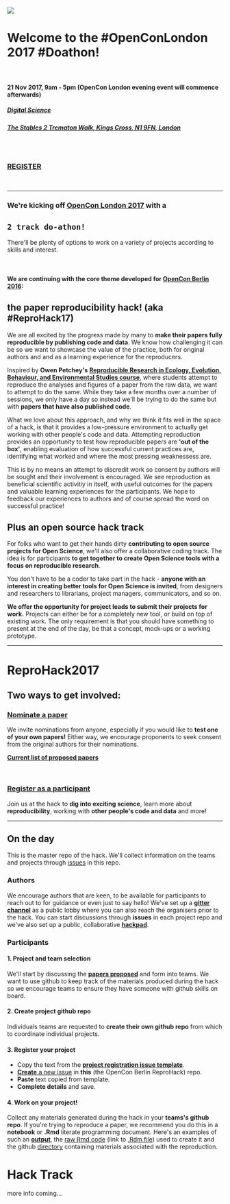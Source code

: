 
![](https://d3n8a8pro7vhmx.cloudfront.net/righttoresearch/pages/1462/features/original/OpenCon_2017_London_-_NB_Banner.png?1505763567)


# Welcome to the **#OpenConLondon 2017 #Doathon**!


<br>

#### **21 Nov 2017, 9am - 5pm (OpenCon London evening event will commence afterwards)**
##### [**Digital Science**](https://www.digital-science.com/)
###### [***The Stables 2 Trematon Walk, Kings Cross, N1 9FN, London***](https://goo.gl/maps/7zAo98pSzB82)

<br>

### [**REGISTER**](https://www.eventbrite.co.uk/e/opencon-London-hackathon-tickets-28890667765)


<br>


***

### We're kicking off [**OpenCon London 2017**](http://www.opencon2017.org/opencon_2017_London) with a 
## **`2 track do-athon!`**

There'll be plenty of options to work on a variety of projects according to skills and interest. 

<br>

#### We are continuing with the core theme developed for [OpenCon Berlin 2016](https://annakrystalli.shinyapps.io/OpenConBerlin_reprohack/): 
## the **paper reproducibility hack!** (aka **#ReproHack17**)

We are all excited by the progress made by many to **make their papers fully reproducible by publishing code and data**. We know how challenging it can be so we want to showcase the value of the practice, both for original authors and and as a learning experience for the reproducers. 

Inspired by **Owen Petchey's** [**Reproducible Research in Ecology, Evolution, Behaviour, and Environmental Studies course**](https://github.com/opetchey/RREEBES), where students attempt to  reproduce the analyses and figures of a paper from the raw data, we want to attempt to do the same. While they take a few months over a number of sessions, we only have a day so instead we'll be trying to do the same but with **papers that have also published code**. 

What we love about this approach, and why we think it fits well in the space of a hack, is that it provides a low-pressure environment to actually get working with other people's code and data. Attempting reproduction provides an opportunity to test how reproducible papers are **'out of the box'**, enabling evaluation of how successful current practices are, identifying what worked and where the most pressing weaknessess are.

This is by no means an attempt to discredit work so consent by authors will be sought and their involvement is encouraged. We see reproduction as beneficial scientific activitiy in itself, with useful outcomes for the papers and valuable learning experiences for the participants. We hope to feedback our experiences to authors and of course spread the word on successful practice!

## Plus an **open source hack track**

For folks who want to get their hands dirty **contributing to open source projects for Open Science**, we'll also offer a collaborative coding track. The idea is for participants **to get together to create Open Science tools with a focus on reproducible research**. 

You don't have to be a coder to take part in the hack - **anyone with an interest in creating better tools for Open Science is invited**, from designers and researchers to librarians, project managers, communicators, and so on.

**We offer the opportunity for project leads to submit their projects for work.** Projects can either be for a completely new tool, or build on top of existing work. The only requirement is that you should have something to present at the end of the day, be that a concept, mock-ups or a working prototype.



***

# ReproHack2017

## **Two ways to get involved:**

### **[Nominate a paper](https://goo.gl/forms/DJoAHVDCeWlG92b03)**

We invite nominations from anyone, especially if you would like to **test one of your own papers!** Either way, we encourage proponents to seek consent from the original authors for their nominations. 

[**Current list of proposed papers**](https://annakrystalli.shinyapps.io/OpenConLondon_Doathon/)

<br>


### [**Register as a participant**](https://www.eventbrite.co.uk/e/opencon-london-2017-hackathon-tickets-38843068664)

Join us at the hack to **dig into exciting science**, learn more about **reproducibility**, working with **other people's code and data** and more!


***

## **On the day**

This is the master repo of the hack. We'll collect information on the teams and projects through [issues](https://github.com/annakrystalli/OpenConBerlin_ReproHack/issues) in this repo. 

### **Authors**

We encourage authors that are keen, to be available for participants to reach out to for guidance or even just to say hello! We've set up a [**gitter channel**](https://gitter.im/OCB_ReproHack/Lobby) as a public lobby where you can also reach the organisers prior to the hack. You can start discussions through **issues** in each project repo and we've also set up a public, collaborative [**hackpad**](https://public.etherpad-mozilla.org/p/OpenConBerlin2016_ReproHack).

### **Participants**

#### **1. Project and team selection**

We'll start by discussing the [**papers proposed**](https://annakrystalli.shinyapps.io/OpenConBerlin_reprohack/) and form into teams. We want to use github to keep track of the materials produced during the hack so we encourage teams to ensure they have someone with github skills on board. 


#### **2. Create project github repo**

 Individuals teams are requested to **create their own github repo** from which to coordinate individual projects.

#### **3. Register your project**
- Copy the text from the [**project registration issue template**](https://raw.githubusercontent.com/annakrystalli/OpenConBerlin_ReproHack/master/.github/project_reg_tmpl.md).
- [**Create** a new issue](https://github.com/annakrystalli/OpenConBerlin_ReproHack/issues/new) in **this** (the OpenCon Berlin ReproHack) repo.
- **Paste** text copied from template.
- **Complete details** and save.

#### **4. Work on your project!**

Collect any materials generated during the hack in your **teams's github repo**. If you're trying to reproduce a paper, we recommend you do this in a **notebook** or **.Rmd** literate programming document. Here's an examples of such an [**output**](https://rawgit.com/opetchey/RREEBES/master/Beninca_etal_2008_Nature/report/report.html), the [raw Rmd code](https://raw.githubusercontent.com/opetchey/RREEBES/master/Beninca_etal_2008_Nature/report/report.Rmd) (link to [.Rdm file](https://github.com/opetchey/RREEBES/blob/master/Beninca_etal_2008_Nature/report/report.Rmd)) used to create it and the github [directory](https://github.com/opetchey/RREEBES/tree/master/Beninca_etal_2008_Nature) containing materials associated with the reproduction.

# Hack Track

more info coming...

